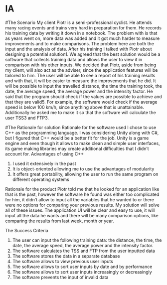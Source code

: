 # IA

#The Scenario
My client Piotr is a semi-professional cyclist. He attends many racing events and trains very hard in preparation for them. He records his training data by writing it down in a notebook. 
The problem with is that as years went on, more data was added and it got much harder to measure improvements and to make comparisons. The problem here are both the input and the analysis of data.
After his training I talked with Piotr about designing a potential solution1. We agreed that the best solution would be a software that collects training data and allows the user to view it in comparison with his other inputs. 
We decided that Piotr, aside from being my client, will also act as the adviser, since the application features will be tailored to him. The user will be able to see a report of his training results and with that, it will be easier to measure the improvements that he did. 
It will be possible to input the travelled distance, the time the training took, the date, the average speed, the average power and the intensity factor. He said that the program should check if the values are possible to achieve and that they are valid5. 
For example, the software would check if the average speed is below 100 km/h, since anything above that is unattainable. Additionally he asked me to make it so that the software will calculate the user TSS3 and  FTP3. 


#The Rationale for solution
Rationale for the software used
I chose to use C++ as the programming language. I was considering Unity along with C#, but I figured that C++ would be a better fit for the job.
Unity is a game engine and even though it allows to make clean and simple user interfaces, its game making libraries may create additional difficulties that I didn’t account for.
Advantages of using C++
1.	I used it extensively in the past
2.	It is object-oriented allowing me to use the advantages of modularity
3.	It offers great portability, allowing the user to run the same program on different operating systems

Rationale for the product
Piotr told me that he looked for an application like that is the past, however the software he found was either too complicated for him,  it didn’t allow to input all the variables that he wanted to or there were no options for comparing your previous results. 
My solution will solve all of these issues. The application UI will be clear and easy to use, it will input all the data he wants and there will be many comparison options, like comparing the results from last week, month or year.

The Success Criteria
1.	The user can input the following training data: the distance, the time, the date, the average speed, the average power and the intensity factor.
2.	The software calculates the TSS and FTP  from the user inputted data
3.	The software stores the data in a separate database
4.	The software allows to view previous user inputs
5.	The software allows to sort user inputs by date and by performance
6.	The software allows to sort user inputs increasingly or decreasingly
7.	The software prevents the input of invalid data




